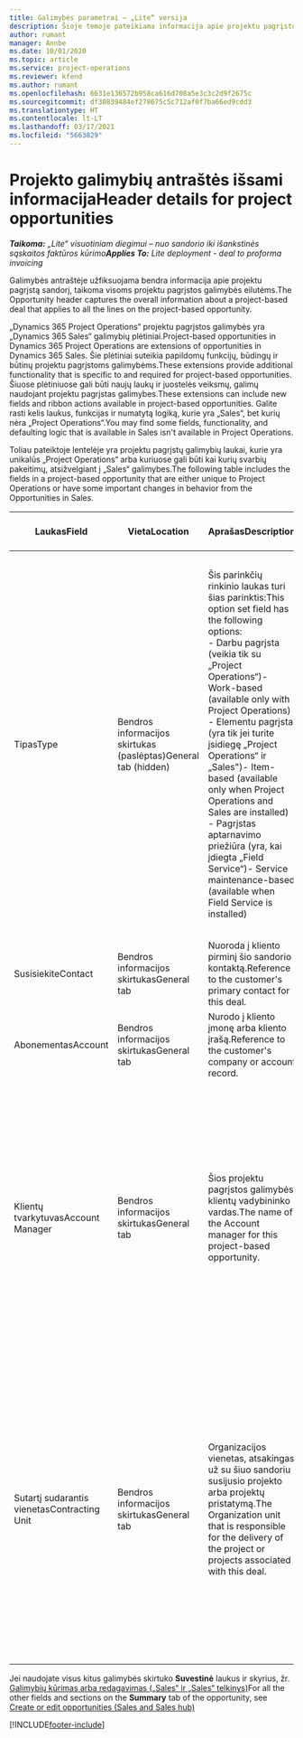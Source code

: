 ```yaml
---
title: Galimybės parametrai – „Lite“ versija
description: Šioje temoje pateikiama informacija apie projektu pagrįstų sandorių ir projektu pagrįstų galimybių eilutes.
author: rumant
manager: Annbe
ms.date: 10/01/2020
ms.topic: article
ms.service: project-operations
ms.reviewer: kfend
ms.author: rumant
ms.openlocfilehash: 6631e136572b958ca616d708a5e3c3c2d9f2675c
ms.sourcegitcommit: df30839484ef278675c5c712af0f7ba66ed9cdd3
ms.translationtype: HT
ms.contentlocale: lt-LT
ms.lasthandoff: 03/17/2021
ms.locfileid: "5663829"
---
```

# <a name="header-details-for-project-opportunities"></a><span data-ttu-id="5e9d6-103">Projekto galimybių antraštės išsami informacija</span><span class="sxs-lookup"><span data-stu-id="5e9d6-103">Header details for project opportunities</span></span>

<span data-ttu-id="5e9d6-104">_**Taikoma:** „Lite“ visuotiniam diegimui – nuo sandorio iki išankstinės sąskaitos faktūros kūrimo_</span><span class="sxs-lookup"><span data-stu-id="5e9d6-104">_**Applies To:** Lite deployment - deal to proforma invoicing_</span></span>

<span data-ttu-id="5e9d6-105">Galimybės antraštėje užfiksuojama bendra informacija apie projektu pagrįstą sandorį, taikoma visoms projektu pagrįstos galimybės eilutėms.</span><span class="sxs-lookup"><span data-stu-id="5e9d6-105">The Opportunity header captures the overall information about a project-based deal that applies to all the lines on the project-based opportunity.</span></span>

<span data-ttu-id="5e9d6-106">„Dynamics 365 Project Operations“ projektu pagrįstos galimybės yra „Dynamics 365 Sales“ galimybių plėtiniai.</span><span class="sxs-lookup"><span data-stu-id="5e9d6-106">Project-based opportunities in Dynamics 365 Project Operations are extensions of opportunities in Dynamics 365 Sales.</span></span> <span data-ttu-id="5e9d6-107">Šie plėtiniai suteikia papildomų funkcijų, būdingų ir būtinų projektu pagrįstoms galimybėms.</span><span class="sxs-lookup"><span data-stu-id="5e9d6-107">These extensions provide additional functionality that is specific to and required for project-based opportunities.</span></span> <span data-ttu-id="5e9d6-108">Šiuose plėtiniuose gali būti naujų laukų ir juostelės veiksmų, galimų naudojant projektu pagrįstas galimybes.</span><span class="sxs-lookup"><span data-stu-id="5e9d6-108">These extensions can include new fields and ribbon actions available in project-based opportunities.</span></span> <span data-ttu-id="5e9d6-109">Galite rasti kelis laukus, funkcijas ir numatytą logiką, kurie yra „Sales“, bet kurių nėra „Project Operations“.</span><span class="sxs-lookup"><span data-stu-id="5e9d6-109">You may find some fields, functionality, and defaulting logic that is available in Sales isn't available in Project Operations.</span></span>

<span data-ttu-id="5e9d6-110">Toliau pateiktoje lentelėje yra projektu pagrįstų galimybių laukai, kurie yra unikalūs „Project Operations“ arba kuriuose gali būti kai kurių svarbių pakeitimų, atsižvelgiant į „Sales“ galimybes.</span><span class="sxs-lookup"><span data-stu-id="5e9d6-110">The following table includes the fields in a project-based opportunity that are either unique to Project Operations or have some important changes in behavior from the Opportunities in Sales.</span></span>

| <span data-ttu-id="5e9d6-111">**Laukas**</span><span class="sxs-lookup"><span data-stu-id="5e9d6-111">**Field**</span></span> | <span data-ttu-id="5e9d6-112">**Vieta**</span><span class="sxs-lookup"><span data-stu-id="5e9d6-112">**Location**</span></span> | <span data-ttu-id="5e9d6-113">**Aprašas**</span><span class="sxs-lookup"><span data-stu-id="5e9d6-113">**Description**</span></span> | <span data-ttu-id="5e9d6-114">**Tolesnis poveikis**</span><span class="sxs-lookup"><span data-stu-id="5e9d6-114">**Downstream impact**</span></span> |
| --- | --- | --- | --- |
| <span data-ttu-id="5e9d6-115">Tipas</span><span class="sxs-lookup"><span data-stu-id="5e9d6-115">Type</span></span> | <span data-ttu-id="5e9d6-116">Bendros informacijos skirtukas (paslėptas)</span><span class="sxs-lookup"><span data-stu-id="5e9d6-116">General tab (hidden)</span></span> | <span data-ttu-id="5e9d6-117">Šis parinkčių rinkinio laukas turi šias parinktis:</span><span class="sxs-lookup"><span data-stu-id="5e9d6-117">This option set field has the following options:</span></span></br><span data-ttu-id="5e9d6-118">- Darbu pagrįsta (veikia tik su „Project Operations“)</span><span class="sxs-lookup"><span data-stu-id="5e9d6-118">- Work-based (available only with Project Operations)</span></span></br><span data-ttu-id="5e9d6-119">- Elementu pagrįsta (yra tik jei turite įsidiegę „Project Operations“ ir „Sales")</span><span class="sxs-lookup"><span data-stu-id="5e9d6-119">- Item-based (available only when Project Operations and Sales are installed)</span></span></br><span data-ttu-id="5e9d6-120">- Pagrįstas aptarnavimo priežiūra (yra, kai įdiegta „Field Service“)</span><span class="sxs-lookup"><span data-stu-id="5e9d6-120">- Service maintenance-based (available when Field Service is installed)</span></span> | <span data-ttu-id="5e9d6-121">Kai naudojate „Project Operations“, ši lauko reikšmė automatiškai nustatoma kaip **Darbu pagrįsta**, kuri galimybę suklasifikuoja kaip projektu pagrįstą.</span><span class="sxs-lookup"><span data-stu-id="5e9d6-121">When you use Project Operations, this field value is automatically set to **Work-based** which classifies the Opportunity as project-based.</span></span> <span data-ttu-id="5e9d6-122">Galimybė turi būti pagrįsta projektu, kad būtų galima įjungti visus su projektu susijusius išplėtimus ir funkcijas tolesniuose šio sandorio procesuose.</span><span class="sxs-lookup"><span data-stu-id="5e9d6-122">An Opportunity should be project-based to enable all project-specific extensions and functionality in the downstream sales process for this deal.</span></span> |
| <span data-ttu-id="5e9d6-123">Susisiekite</span><span class="sxs-lookup"><span data-stu-id="5e9d6-123">Contact</span></span> | <span data-ttu-id="5e9d6-124">Bendros informacijos skirtukas</span><span class="sxs-lookup"><span data-stu-id="5e9d6-124">General tab</span></span> | <span data-ttu-id="5e9d6-125">Nuoroda į kliento pirminį šio sandorio kontaktą.</span><span class="sxs-lookup"><span data-stu-id="5e9d6-125">Reference to the customer's primary contact for this deal.</span></span> | |
| <span data-ttu-id="5e9d6-126">Abonementas</span><span class="sxs-lookup"><span data-stu-id="5e9d6-126">Account</span></span> | <span data-ttu-id="5e9d6-127">Bendros informacijos skirtukas</span><span class="sxs-lookup"><span data-stu-id="5e9d6-127">General tab</span></span> | <span data-ttu-id="5e9d6-128">Nurodo į kliento įmonę arba kliento įrašą.</span><span class="sxs-lookup"><span data-stu-id="5e9d6-128">Reference to the customer's company or account record.</span></span> | |
| <span data-ttu-id="5e9d6-129">Klientų tvarkytuvas</span><span class="sxs-lookup"><span data-stu-id="5e9d6-129">Account Manager</span></span> | <span data-ttu-id="5e9d6-130">Bendros informacijos skirtukas</span><span class="sxs-lookup"><span data-stu-id="5e9d6-130">General tab</span></span> | <span data-ttu-id="5e9d6-131">Šios projektu pagrįstos galimybės klientų vadybininko vardas.</span><span class="sxs-lookup"><span data-stu-id="5e9d6-131">The name of the Account manager for this project-based opportunity.</span></span> | <span data-ttu-id="5e9d6-132">Klientų vadybininkas yra atsakingas už ryšių su klientu viso projekto metu valdymą.</span><span class="sxs-lookup"><span data-stu-id="5e9d6-132">The Account manager is responsible for managing the relationship with the customer through the completion of this project.</span></span> <span data-ttu-id="5e9d6-133">Remiantis rezervuojamų išteklių įrašo susiejimu su klientų vadybininku, sutartį sudarantis vienetas laikomas numatytuoju.</span><span class="sxs-lookup"><span data-stu-id="5e9d6-133">Based on the bookable resource record tied to the Account manager, the contracting unit is defaulted.</span></span> |
| <span data-ttu-id="5e9d6-134">Sutartį sudarantis vienetas</span><span class="sxs-lookup"><span data-stu-id="5e9d6-134">Contracting Unit</span></span> | <span data-ttu-id="5e9d6-135">Bendros informacijos skirtukas</span><span class="sxs-lookup"><span data-stu-id="5e9d6-135">General tab</span></span> | <span data-ttu-id="5e9d6-136">Organizacijos vienetas, atsakingas už su šiuo sandoriu susijusio projekto arba projektų pristatymą.</span><span class="sxs-lookup"><span data-stu-id="5e9d6-136">The Organization unit that is responsible for the delivery of the project or projects associated with this deal.</span></span> | <span data-ttu-id="5e9d6-137">Sutartį sudarantis vienetas yra įmonės padalinys, kuris vykdys projektus po to, kai sandoris bus uždarytas.</span><span class="sxs-lookup"><span data-stu-id="5e9d6-137">The contracting unit is the division of the company that will complete the project(s) after the deal is closed.</span></span> <span data-ttu-id="5e9d6-138">Kiekvienas sutartį sudarantis vienetas turi valiutą, o ši valiuta naudojama projekto metu padarytoms sąmatinėms ir faktinėms išlaidoms.</span><span class="sxs-lookup"><span data-stu-id="5e9d6-138">Every contracting unit has a currency, and this currency is used to report estimated and actual costs incurred during the project.</span></span> |

<span data-ttu-id="5e9d6-139">Jei naudojate visus kitus galimybės skirtuko **Suvestinė** laukus ir skyrius, žr. [Galimybių kūrimas arba redagavimas („Sales“ ir „Sales“ telkinys)](https://docs.microsoft.com/dynamics365/sales-enterprise/create-edit-opportunity-sales)</span><span class="sxs-lookup"><span data-stu-id="5e9d6-139">For all the other fields and sections on the **Summary** tab of the opportunity, see [Create or edit opportunities (Sales and Sales hub)](https://docs.microsoft.com/dynamics365/sales-enterprise/create-edit-opportunity-sales)</span></span>


[!INCLUDE[footer-include](../../includes/footer-banner.md)]
